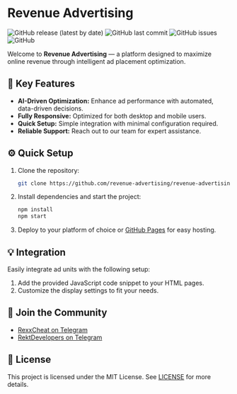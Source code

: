 # Revenue Advertising

![GitHub release (latest by date)](https://img.shields.io/github/v/release/revenue-advertising/revenue-advertising.github.io)
![GitHub last commit](https://img.shields.io/github/last-commit/revenue-advertising/revenue-advertising.github.io)
![GitHub issues](https://img.shields.io/github/issues/revenue-advertising/revenue-advertising.github.io)
![GitHub](https://img.shields.io/github/license/revenue-advertising/revenue-advertising.github.io)

Welcome to **Revenue Advertising** — a platform designed to maximize online revenue through intelligent ad placement optimization.

## 🚀 Key Features
- **AI-Driven Optimization:** Enhance ad performance with automated, data-driven decisions.
- **Fully Responsive:** Optimized for both desktop and mobile users.
- **Quick Setup:** Simple integration with minimal configuration required.
- **Reliable Support:** Reach out to our team for expert assistance.

## ⚙️ Quick Setup
1. Clone the repository:
    ```bash
    git clone https://github.com/revenue-advertising/revenue-advertising.github.io.git
    ```
2. Install dependencies and start the project:
    ```bash
    npm install
    npm start
    ```
3. Deploy to your platform of choice or [GitHub Pages](https://pages.github.com/) for easy hosting.

## 💡 Integration
Easily integrate ad units with the following setup:
1. Add the provided JavaScript code snippet to your HTML pages.
2. Customize the display settings to fit your needs.

## 📱 Join the Community
- [RexxCheat on Telegram](https://t.me/RexxCheat)
- [RektDevelopers on Telegram](https://t.me/RektDevelopers)

## 📃 License
This project is licensed under the MIT License. See [LICENSE](LICENSE) for more details.
